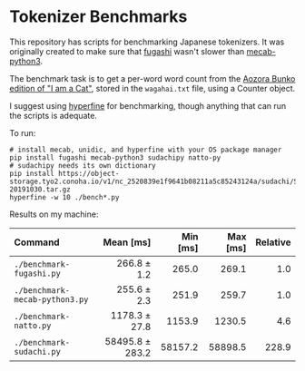 # Tokenizer Benchmarks

This repository has scripts for benchmarking Japanese tokenizers. It was
originally created to make sure that [fugashi](https://github.com/polm/fugashi)
wasn't slower than [mecab-python3](https://github.com/samurait/mecab-python3). 

The benchmark task is to get a per-word word count from the [Aozora Bunko edition of "I am a Cat"](https://www.aozora.gr.jp/cards/000148/files/789_14547.html), stored in the `wagahai.txt` file, using a Counter object.

I suggest using [hyperfine](https://github.com/sharkdp/hyperfine) for
benchmarking, though anything that can run the scripts is adequate.

To run:

    # install mecab, unidic, and hyperfine with your OS package manager
    pip install fugashi mecab-python3 sudachipy natto-py
    # sudachipy needs its own dictionary
    pip install https://object-storage.tyo2.conoha.io/v1/nc_2520839e1f9641b08211a5c85243124a/sudachi/SudachiDict_core-20191030.tar.gz
    hyperfine -w 10 ./bench*.py

Results on my machine:

| Command | Mean [ms] | Min [ms] | Max [ms] | Relative |
|:---|---:|---:|---:|---:|
| `./benchmark-fugashi.py` | 266.8 ± 1.2 | 265.0 | 269.1 | 1.0 |
| `./benchmark-mecab-python3.py` | 255.6 ± 2.3 | 251.9 | 259.7 | 1.0 |
| `./benchmark-natto.py` | 1178.3 ± 27.8 | 1153.9 | 1230.5 | 4.6 |
| `./benchmark-sudachi.py` | 58495.8 ± 283.2 | 58157.2 | 58898.5 | 228.9 |
